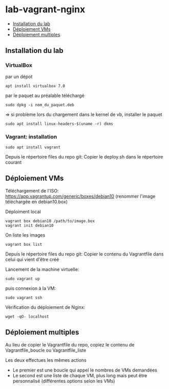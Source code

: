 # lab-vagrant-nginx

- [Installation du lab](#installation-du-lab)
- [Déploiement VMs](#déploiement-vms)
- [Déploiement multiples](#déploiement-multiples)

## Installation du lab

### VirtualBox
par un dépot 
```
apt install virtualbox 7.0
```

par le paquet au préalable téléchargé
```
sudo dpkg -i nom_du_paquet.deb
```
=> si problème lors du chargement dans le kernel de vb, installer le paquet 
```
sudo apt install linux-headers-$(uname -r) dkms
```

### Vagrant: installation
```
sudo apt install vagrant
```
Depuis le répertoire files du repo git:
Copier le deploy.sh dans le répertoire courant

## Déploiement VMs

Téléchargement de l'ISO:
https://app.vagrantup.com/generic/boxes/debian10
(renommer l'image téléchargée en debian10.box)

Déploiment local
```
vagrant box debian10 /path/to/image.box
vagrant init debian10
```
On liste les images
```
vagrant box list
```
Depuis le répertoire files du repo git:
Copier le contenu du Vagrantfile dans celui qui vient d'être créé

Lancement de la machine virtuelle:
```
sudo vagrant up
```

puis connexion à la VM:
```
sudo vagrant ssh
```

Vérification du déploiement de Nginx:
```
wget -qO- localhost
```

## Déploiement multiples
Au lieu de copier le Vagrantfile du repo, copiez le contenu de
Vagrantfile_boucle
ou
Vagrantfile_liste

Les deux effectues les mêmes actions
- Le premier est une boucle qui appel le nombres de VMs demandées
- Le second est une liste de chaque VM, plus long mais peut être personnalisé (différentes options selon les VMs)
